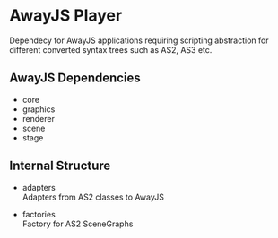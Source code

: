 # AwayJS Player

Dependecy for AwayJS applications requiring scripting abstraction for different converted syntax trees such as AS2, AS3 etc.

## AwayJS Dependencies

* core
* graphics
* renderer
* scene
* stage

## Internal Structure

* adapters<br>
Adapters from AS2 classes to AwayJS

* factories<br>
Factory for AS2 SceneGraphs